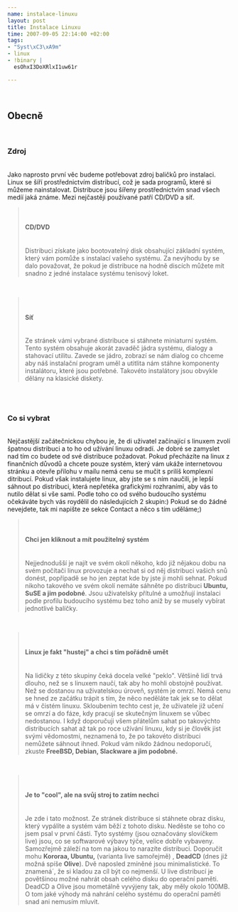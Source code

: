 ```yaml
--- 
name: instalace-linuxu
layout: post
title: Instalace Linuxu
time: 2007-09-05 22:14:00 +02:00
tags: 
- "Syst\xC3\xA9m"
- linux
- !binary |
  esOhxI3DoXRlxI1uw61r

---
```

<!--texy--><br/><h2><a name="obecne"></a>Obecně</h2><br/><h3>Zdroj</h3><br/>Jako naprosto první věc budeme potřebovat zdroj baličků pro instalaci. Linux se šíří prostřednictvím distribucí, což je sada programů, které si můžeme nainstalovat. Distribuce jsou šířeny prostřednictvím snad všech medíí jaká známe. Mezi nejčastěji používané patří CD/DVD a síť.<br/><blockquote><br/><h4>CD/DVD</h4><br/>Distribuci získate jako bootovatelný disk obsahující základní systém, který vám pomůže s instalací vašeho systému. Za nevýhodu by se dalo považovat, že pokud je distribuce na hodně discích můžete mít snadno z jedné instalace systému tenisový loket.</blockquote><br/><blockquote><br/><h4>Síť</h4><br/>Ze stránek vámi vybrané distribuce si stáhnete miniaturní systém. Tento systém obsahuje akorát zavaděč jádra systému, dialogy a stahovací utilitu. Zavede se jádro, zobrazí se nám dialog co chceme aby náš instalační program uměl a utitlita nám stáhne komponenty instalátoru, které jsou potřebné. Takovéto instalátory jsou obvykle dělány na klasické diskety.</blockquote><br/><a name='more'></a><br/><h3>Co si vybrat</h3><br/>Nejčastější začátečnickou chybou je, že di uživatel začínající s linuxem zvolí špatnou distribuci a to ho od užívání linuxu odradí. Je dobré se zamyslet nad tím co budete od své distribuce požadovat. Pokud přecházíte na linux z finančních důvodů a chcete pouze systém, který vám ukáže internetovou stránku a otevře přilohu v mailu nemá cenu se mučit s prilíš komplexní ditribucí. Pokud však instalujete linux, aby jste se s ním naučili, je lepší sáhnout po distribuci, která nepřetéka grafickými rozhraními, aby vás to nutilo dělat si vše sami. Podle toho co od svého budoucího systému očekáváte bych vás roydělil do následujících 2 skupin:) Pokud se do žádné nevejdete, tak mi napište ze sekce Contact a něco s tím uděláme;)<br/><blockquote><br/><h4>Chci jen kliknout a mít použitelný systém</h4><br/>Nejjednodušší je najít ve svém okolí někoho, kdo již nějakou dobu na svém počítači linux provozuje a nechat si od něj distribuci vašich snů donést, popřípadě se ho jen zeptat kde by jste ji mohli sehnat. Pokud nikoho takového ve svém okolí nemáte sáhněte po distribuci <strong>Ubuntu, SuSE a jim podobné</strong>. Jsou uživatelsky přítulné a umožňují instalaci podle profilu budoucího systému bez toho aniž by se musely vybírat jednotlivé balíčky.</blockquote><br/><blockquote><br/><h4>Linux je fakt "hustej" a chci s tim pořádně umět</h4><br/>Na lidičky z této skupiny čeká docela velké "peklo". Většině lidí trvá dlouho, než se s linuxem naučí, tak aby ho mohli obstojně používat. Než se dostanou na uživatelskou úroveň, systém je omrzí. Nemá cenu se hned ze začátku trápit s tím, že něco neděláte tak jek se to dělat má v čistém linuxu. Skloubenim techto cest je, že uživatele již učení se omrzí a do fáze, kdy pracují se skutečným linuxem se vůbec nedostanou. I když doporučuji všem přátelům sahat po takovýchto distribucích sahat až tak po roce užívání linuxu, kdy si je člověk jist svými vědomostmi, neznamená to, že po takovéto distribuci nemůžete sáhnout ihned. Pokud vám nikdo žádnou nedoporučí, zkuste <strong>FreeBSD, Debian, Slackware a jim podobné.</strong></blockquote><br/><blockquote><br/><h4>Je to "cool", ale na svůj stroj to zatím nechci</h4><br/>Je zde i tato možnost. Ze stránek distribuce si stáhnete obraz disku, který vypálíte a systém vám běží z tohoto disku. Neděste se toho co jsem psal v první části. Tyto systémy (jsou označovány slovíčkem live) jsou, co se softwarové výbavy týče, velice dobře vybaveny. Samozřejmě  záleží na tom na jakou to narazíte distribuci. Doporučit mohu <strong>Kororaa, Ubuntu,</strong> (varianta live samořejmě) , <strong> DeadCD</strong> (dnes již možná spíše <strong>Olive</strong>). Dvě naposled zmíněné jsou minimalistické. To znamená´, že si kladou za cíl být co nejmenší. U live distribucí je povětšinou možné nahrát obsah celého disku do operační paměti. DeadCD a Olive jsou mometálně vyvýjeny tak, aby měly okolo 100MB. O tom jaké výhody má nahrání celého systému do operační paměti snad ani nemusím mluvit.</blockquote>
